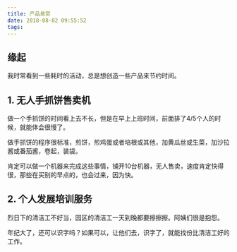```yaml
---
title: 产品悬赏
date: 2018-08-02 09:55:52
tags:
---
```


## 缘起
我时常看到一些耗时的活动，总是想创造一些产品来节约时间。

## 1. 无人手抓饼售卖机
做一个手抓饼的时间看上去不长，但是在早上上班时间，前面排了4/5个人的时候，就能体会很慢了。

做手抓饼的程序很标准，煎饼，煎鸡蛋或者培根或其他，加黄瓜丝或生菜，加沙拉酱或番茄酱，卷起，装袋。

肯定可以做一个机器来完成这些事情，铺开10台机器，无人售卖，速度肯定快得很，那些在买别的早点的，也会过来，因为快。




## 2. 个人发展培训服务
烈日下的清洁工不好当，园区的清洁工一天到晚都要擦擦擦。阿姨们很是抱怨。

年纪大了，还可以识字吗？如果可以，让他们去，识字了，就能找份比清洁工好的工作。